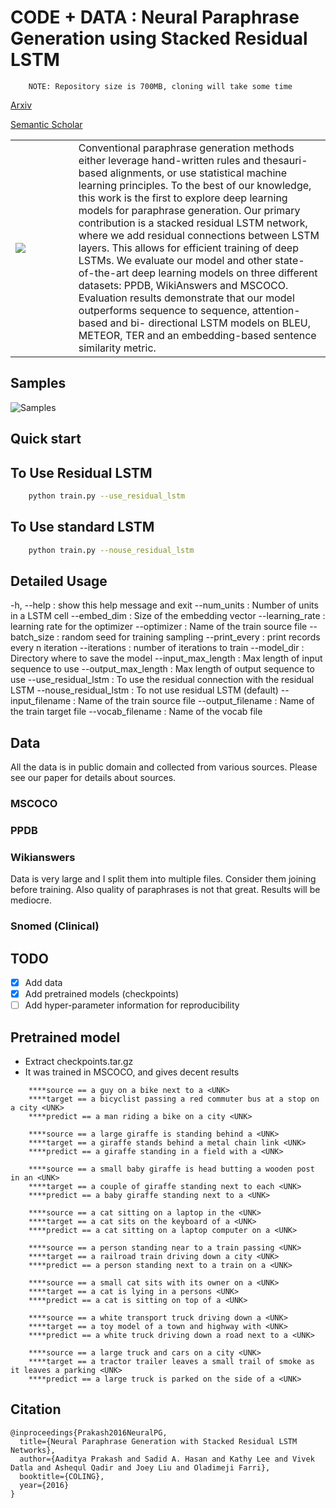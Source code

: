 # CODE + DATA : Neural Paraphrase Generation using Stacked Residual LSTM

``` 
    NOTE: Repository size is 700MB, cloning will take some time
```

[Arxiv](https://arxiv.org/abs/1610.03098)

[Semantic Scholar](https://www.semanticscholar.org/paper/Neural-Paraphrase-Generation-with-Stacked-Residual-Prakash-Hasan/0662db8ec063f14507b43e4f93884c0d0e051d68)

<table width="100%">
  <tr>
  <td width="20%"><img src="https://github.com/iamaaditya/iamaaditya.github.io/raw/master/images/residual_lstm.png" /></td>
	  <td width="80%"> Conventional paraphrase generation methods either leverage hand-written rules and thesauri-based alignments, or use statistical machine learning principles. To the best of our knowledge, this work is the first to explore deep learning models for paraphrase generation. Our primary contribution is a stacked residual LSTM network, where we add residual connections between LSTM layers. This allows for efficient training of deep LSTMs. We evaluate our model and other state-of-the-art deep learning models on three different datasets: PPDB, WikiAnswers and MSCOCO. Evaluation results demonstrate that our model outperforms sequence to sequence, attention-based and bi- directional LSTM models on BLEU, METEOR, TER and an embedding-based sentence similarity metric. </td>
  </tr>
</table>


## Samples

![Samples](https://github.com/iamaaditya/iamaaditya.github.io/raw/master/images/paraphrase_samples.png)


## Quick start

## To Use Residual LSTM
```bash
	python train.py --use_residual_lstm
```
## To Use standard LSTM
```bash
	python train.py --nouse_residual_lstm
```

## Detailed Usage
  -h, --help            : show this help message and exit
  --num_units           : Number of units in a LSTM cell
  --embed_dim           : Size of the embedding vector
  --learning_rate       : learning rate for the optimizer
  --optimizer           : Name of the train source file
  --batch_size          : random seed for training sampling
  --print_every         : print records every n iteration
  --iterations          : number of iterations to train
  --model_dir           : Directory where to save the model
  --input_max_length    : Max length of input sequence to use
  --output_max_length   : Max length of output sequence to use
  --use_residual_lstm   : To use the residual connection with the residual LSTM
  --nouse_residual_lstm : To not use residual LSTM (default)
  --input_filename      : Name of the train source file
  --output_filename     : Name of the train target file
  --vocab_filename      : Name of the vocab file

## Data

All the data is in public domain and collected from various sources. Please see our paper for details about sources.

### MSCOCO
### PPDB
### Wikianswers
Data is very large and I split them into multiple files. Consider them joining before training. 
Also quality of paraphrases is not that great. Results will be mediocre.

### Snomed (Clinical)

## TODO
- [x] Add data
- [x] Add pretrained models (checkpoints)
- [ ] Add hyper-parameter information for reproducibility

## Pretrained model

- Extract checkpoints.tar.gz
- It was trained in MSCOCO, and gives decent results

```
    ****source == a guy on a bike next to a <UNK>
    ****target == a bicyclist passing a red commuter bus at a stop on a city <UNK>
    ****predict == a man riding a bike on a city <UNK>
    
    ****source == a large giraffe is standing behind a <UNK>
    ****target == a giraffe stands behind a metal chain link <UNK>
    ****predict == a giraffe standing in a field with a <UNK>

    ****source == a small baby giraffe is head butting a wooden post in an <UNK>
    ****target == a couple of giraffe standing next to each <UNK>
    ****predict == a baby giraffe standing next to a <UNK>

    ****source == a cat sitting on a laptop in the <UNK>
    ****target == a cat sits on the keyboard of a <UNK>
    ****predict == a cat sitting on a laptop computer on a <UNK>

    ****source == a person standing near to a train passing <UNK>
    ****target == a railroad train driving down a city <UNK>
    ****predict == a person standing next to a train on a <UNK>

    ****source == a small cat sits with its owner on a <UNK>
    ****target == a cat is lying in a persons <UNK>
    ****predict == a cat is sitting on top of a <UNK>

    ****source == a white transport truck driving down a <UNK>
    ****target == a toy model of a town and highway with <UNK>
    ****predict == a white truck driving down a road next to a <UNK>

    ****source == a large truck and cars on a city <UNK>
    ****target == a tractor trailer leaves a small trail of smoke as it leaves a parking <UNK>
    ****predict == a large truck is parked on the side of a <UNK>
```


## Citation

```
@inproceedings{Prakash2016NeuralPG,
  title={Neural Paraphrase Generation with Stacked Residual LSTM Networks},
  author={Aaditya Prakash and Sadid A. Hasan and Kathy Lee and Vivek Datla and Ashequl Qadir and Joey Liu and Oladimeji Farri},
  booktitle={COLING},
  year={2016}
}
```

